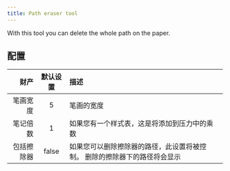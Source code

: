 ```yaml
---
title: Path eraser tool
---
```


With this tool you can delete the whole path on the paper.

## 配置

|    财产 |  默认设置 | 描述                                    |
| ----: | :---: | :------------------------------------ |
|  笔画宽度 |   5   | 笔画的宽度                                 |
|  笔记倍数 |   1   | 如果您有一个样式表，这是将添加到压力中的乘数                |
| 包括擦除器 | false | 如果您可以删除擦除器的路径，此设置将被控制。 删除的擦除器下的路径将会显示 |
